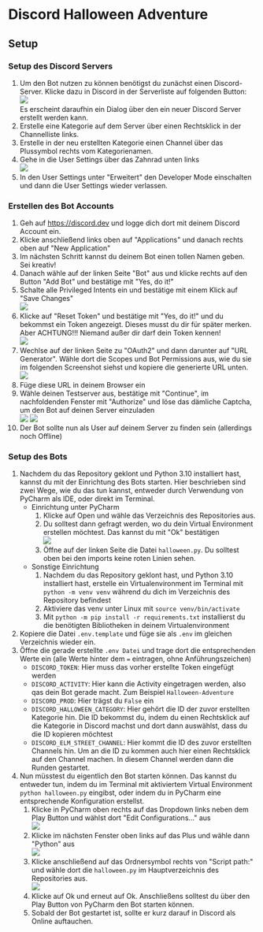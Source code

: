 # Discord Halloween Adventure

## Setup

### Setup des Discord Servers
1. Um den Bot nutzen zu können benötigst du zunächst einen Discord-Server. Klicke dazu in Discord in der Serverliste auf folgenden Button:\
![](https://nextcloud.dnns01.dev/index.php/s/JAaA2xQ7LGLn7yC/download/add_server.png)\
Es erscheint daraufhin ein Dialog über den ein neuer Discord Server erstellt werden kann.
2. Erstelle eine Kategorie auf dem Server über einen Rechtsklick in der Channelliste links.
3. Erstelle in der neu erstellten Kategorie einen Channel über das Plussymbol rechts vom Kategorienamen.
4. Gehe in die User Settings über das Zahnrad unten links \
![](https://nextcloud.dnns01.dev/index.php/s/qi3RxD7tPXY8dzN/download/user_settings.png)
5. In den User Settings unter "Erweitert" den Developer Mode einschalten und dann die User Settings wieder verlassen.

### Erstellen des Bot Accounts
1. Geh auf https://discord.dev und logge dich dort mit deinem Discord Account ein. 
2. Klicke anschließend links oben auf "Applications" und danach rechts oben auf "New Application"
3. Im nächsten Schritt kannst du deinem Bot einen tollen Namen geben. Sei kreativ!
4. Danach wähle auf der linken Seite "Bot" aus und klicke rechts auf den Button "Add Bot" und bestätige mit "Yes, do it!"
5. Schalte alle Privileged Intents ein und bestätige mit einem Klick auf "Save Changes" \
![](https://nextcloud.dnns01.dev/index.php/s/ioGB82WLpypy42Y/download/bot_intents.png)
6. Klicke auf "Reset Token" und bestätige mit "Yes, do it!" und du bekommst ein Token angezeigt. Dieses musst du dir für später merken. Aber ACHTUNG!!! Niemand außer dir darf dein Token kennen! \
![](https://nextcloud.dnns01.dev/index.php/s/wfdJf8ALAJTm4dg/download/token.png)
7. Wechlse auf der linken Seite zu "OAuth2" und dann darunter auf "URL Generator". Wähle dort die Scopes und Bot Permissions aus, wie du sie im folgenden Screenshot siehst und kopiere die generierte URL unten.\
![](https://nextcloud.dnns01.dev/index.php/s/sdcqP8NeQYHPqPC/download/scopes_and_permissions.png)
8. Füge diese URL in deinem Browser ein
9. Wähle deinen Testserver aus, bestätige mit "Continue", im nachfoldenden Fenster mit "Authorize" und löse das dämliche Captcha, um den Bot auf deinen Server einzuladen\
![](https://nextcloud.dnns01.dev/index.php/s/zdcomDJTzJCxRQ7/download/add_bot_1.png)
![](https://nextcloud.dnns01.dev/index.php/s/8Jkxr9CCYQcofHt/download/add_bot_2.png)
10. Der Bot sollte nun als User auf deinem Server zu finden sein (allerdings noch Offline)

### Setup des Bots
1. Nachdem du das Repository geklont und Python 3.10 installiert hast, kannst du mit der Einrichtung des Bots starten. Hier beschrieben sind zwei Wege, wie du das tun kannst, entweder durch Verwendung von PyCharm als IDE, oder direkt im Terminal. 
   * Einrichtung unter PyCharm
     1. Klicke auf Open und wähle das Verzeichnis des Repositories aus.
     2. Du solltest dann gefragt werden, wo du dein Virtual Environment erstellen möchtest. Das kannst du mit "Ok" bestätigen \
     ![](https://nextcloud.dnns01.dev/index.php/s/D3mXdS6QDYTgX8x/download/create_venv.png)
     3. Öffne auf der linken Seite die Datei `halloween.py`. Du solltest oben bei den imports keine roten Linien sehen.
   * Sonstige Einrichtung
     1. Nachdem du das Repository geklont hast, und Python 3.10 installiert hast, erstelle ein Virtualenvironment im Terminal mit 
     `python -m venv venv` während du dich im Verzeichnis des Repository befindest
     2. Aktiviere das venv unter Linux mit `source venv/bin/activate`
     3. Mit `python -m pip install -r requirements.txt` installierst du die benötigten Bibliotheken in deinem Virtualenvironment
2. Kopiere die Datei `.env.template` und füge sie als `.env` im gleichen Verzeichnis wieder ein.
3. Öffne die gerade erstellte `.env Datei` und trage dort die entsprechenden Werte ein (alle Werte hinter dem `=` eintragen, ohne Anführungszeichen)
   * `DISCORD_TOKEN`: Hier muss das vorher erstellte Token eingefügt werden
   * `DISCORD_ACTIVITY`: Hier kann die Activity eingetragen werden, also qas dein Bot gerade macht. Zum Beispiel `Halloween-Adventure`
   * `DISCORD_PROD`: Hier trägst du `False` ein
   * `DISCORD_HALLOWEEN_CATEGORY`: Hier gehört die ID der zuvor erstellten Kategorie hin. Die ID bekommst du, indem du einen Rechtsklick auf die Kategorie in Discord machst und dort dann auswählst, dass du die ID kopieren möchtest
   * `DISCORD_ELM_STREET_CHANNEL`: Hier kommt die ID des zuvor erstellten Channels hin. Um an die ID zu kommen auch hier einen Rechtsklick auf den Channel machen. In diesem Channel werden dann die Runden gestartet.
4. Nun müsstest du eigentlich den Bot starten können. Das kannst du entweder tun, indem du im Terminal mit aktiviertem Virtual Environment `python halloween.py` eingibst, oder indem du in PyCharm eine entsprechende Konfiguration erstellst.
   1. Klicke in PyCharm oben rechts auf das Dropdown links neben dem Play Button und wählst dort "Edit Configurations..." aus\
   ![](https://nextcloud.dnns01.dev/index.php/s/z5SddopdK4FL69M/download/edit_config_1.png)
   2. Klicke im nächsten Fenster oben links auf das Plus und wähle dann "Python" aus \
   ![](https://nextcloud.dnns01.dev/index.php/s/ekBNapPGd8w8HDg/download/edit_config_2.png)
   3. Klicke anschließend auf das Ordnersymbol rechts von "Script path:" und wähle dort die `halloween.py` im Hauptverzeichnis des Repositories aus. \
   ![](https://nextcloud.dnns01.dev/index.php/s/ADb4bWXbbGxxYEL/download/edit_config_3.png)
   4. Klicke auf Ok und erneut auf Ok. Anschließens solltest du über den Play Button von PyCharm den Bot starten können.
   5. Sobald der Bot gestartet ist, sollte er kurz darauf in Discord als Online auftauchen. 